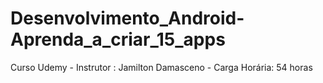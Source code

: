 # Desenvolvimento_Android-Aprenda_a_criar_15_apps
Curso Udemy - Instrutor : Jamilton Damasceno - Carga Horária: 54 horas
